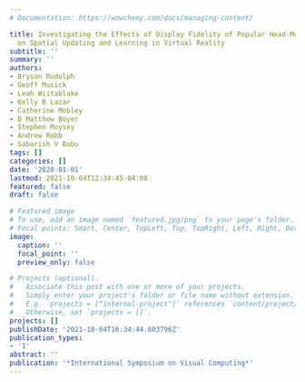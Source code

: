 ```yaml
---
# Documentation: https://wowchemy.com/docs/managing-content/

title: Investigating the Effects of Display Fidelity of Popular Head-Mounted Displays
  on Spatial Updating and Learning in Virtual Reality
subtitle: ''
summary: ''
authors:
- Bryson Rudolph
- Geoff Musick
- Leah Wiitablake
- Kelly B Lazar
- Catherine Mobley
- D Matthew Boyer
- Stephen Moysey
- Andrew Robb
- Sabarish V Babu
tags: []
categories: []
date: '2020-01-01'
lastmod: 2021-10-04T12:34:45-04:00
featured: false
draft: false

# Featured image
# To use, add an image named `featured.jpg/png` to your page's folder.
# Focal points: Smart, Center, TopLeft, Top, TopRight, Left, Right, BottomLeft, Bottom, BottomRight.
image:
  caption: ''
  focal_point: ''
  preview_only: false

# Projects (optional).
#   Associate this post with one or more of your projects.
#   Simply enter your project's folder or file name without extension.
#   E.g. `projects = ["internal-project"]` references `content/project/deep-learning/index.md`.
#   Otherwise, set `projects = []`.
projects: []
publishDate: '2021-10-04T16:34:44.603796Z'
publication_types:
- '1'
abstract: ''
publication: '*International Symposium on Visual Computing*'
---
```

